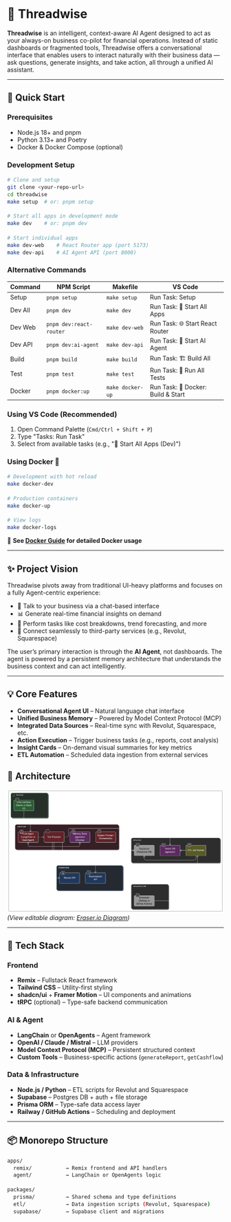 # 🧠 Threadwise

**Threadwise** is an intelligent, context-aware AI Agent designed to act as your always-on business co-pilot for financial operations. Instead of static dashboards or fragmented tools, Threadwise offers a conversational interface that enables users to interact naturally with their business data — ask questions, generate insights, and take action, all through a unified AI assistant.

---

## 🚀 Quick Start

### Prerequisites

- Node.js 18+ and pnpm
- Python 3.13+ and Poetry
- Docker & Docker Compose (optional)

### Development Setup

```bash
# Clone and setup
git clone <your-repo-url>
cd threadwise
make setup  # or: pnpm setup

# Start all apps in development mode
make dev    # or: pnpm dev

# Start individual apps
make dev-web    # React Router app (port 5173)
make dev-api    # AI Agent API (port 8000)
```

### Alternative Commands

| Command | NPM Script              | Makefile         | VS Code                            |
| ------- | ----------------------- | ---------------- | ---------------------------------- |
| Setup   | `pnpm setup`            | `make setup`     | Run Task: Setup                    |
| Dev All | `pnpm dev`              | `make dev`       | Run Task: 🚀 Start All Apps        |
| Dev Web | `pnpm dev:react-router` | `make dev-web`   | Run Task: 🌐 Start React Router    |
| Dev API | `pnpm dev:ai-agent`     | `make dev-api`   | Run Task: 🤖 Start AI Agent        |
| Build   | `pnpm build`            | `make build`     | Run Task: 🏗️ Build All             |
| Test    | `pnpm test`             | `make test`      | Run Task: 🧪 Run All Tests         |
| Docker  | `pnpm docker:up`        | `make docker-up` | Run Task: 🐳 Docker: Build & Start |

### Using VS Code (Recommended)

1. Open Command Palette (`Cmd/Ctrl + Shift + P`)
2. Type "Tasks: Run Task"
3. Select from available tasks (e.g., "🚀 Start All Apps (Dev)")

### Using Docker 🐳

```bash
# Development with hot reload
make docker-dev

# Production containers
make docker-up

# View logs
make docker-logs
```

📖 **See [Docker Guide](docs/DOCKER.md) for detailed Docker usage**

---

## ✨ Project Vision

Threadwise pivots away from traditional UI-heavy platforms and focuses on a fully Agent-centric experience:

- 💬 Talk to your business via a chat-based interface
- 📊 Generate real-time financial insights on demand
- 🔁 Perform tasks like cost breakdowns, trend forecasting, and more
- 🔌 Connect seamlessly to third-party services (e.g., Revolut, Squarespace)

The user’s primary interaction is through the **AI Agent**, not dashboards. The agent is powered by a persistent memory architecture that understands the business context and can act intelligently.

---

## 💡 Core Features

- **Conversational Agent UI** – Natural language chat interface
- **Unified Business Memory** – Powered by Model Context Protocol (MCP)
- **Integrated Data Sources** – Real-time sync with Revolut, Squarespace, etc.
- **Action Execution** – Trigger business tasks (e.g., reports, cost analysis)
- **Insight Cards** – On-demand visual summaries for key metrics
- **ETL Automation** – Scheduled data ingestion from external services

## 🧱 Architecture

![Threadwise Architecture](docs/threadwise-ai-agent-architecture.png)  
_(View editable diagram: [Eraser.io Diagram](https://eraser.io))_

---

## 🧱 Tech Stack

### Frontend

- **Remix** – Fullstack React framework
- **Tailwind CSS** – Utility-first styling
- **shadcn/ui** + **Framer Motion** – UI components and animations
- **tRPC** (optional) – Type-safe backend communication

### AI & Agent

- **LangChain** or **OpenAgents** – Agent framework
- **OpenAI / Claude / Mistral** – LLM providers
- **Model Context Protocol (MCP)** – Persistent structured context
- **Custom Tools** – Business-specific actions (`generateReport`, `getCashflow`)

### Data & Infrastructure

- **Node.js / Python** – ETL scripts for Revolut and Squarespace
- **Supabase** – Postgres DB + auth + file storage
- **Prisma ORM** – Type-safe data access layer
- **Railway / GitHub Actions** – Scheduling and deployment

---

## 📦 Monorepo Structure

```bash
apps/
  remix/           → Remix frontend and API handlers
  agent/           → LangChain or OpenAgents logic

packages/
  prisma/          → Shared schema and type definitions
  etl/             → Data ingestion scripts (Revolut, Squarespace)
  supabase/        → Supabase client and migrations
```
